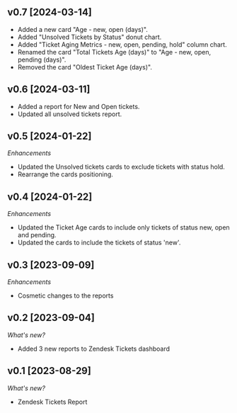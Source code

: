## v0.7 [2024-03-14]

- Added a new card "Age - new, open (days)".
- Added "Unsolved Tickets by Status" donut chart.
- Added "Ticket Aging Metrics - new, open, pending, hold" column chart.
- Renamed the card "Total Tickets Age (days)" to "Age - new, open, pending (days)".
- Removed the card "Oldest Ticket Age (days)".

## v0.6 [2024-03-11]

- Added a report for New and Open tickets.
- Updated all unsolved tickets report.

## v0.5 [2024-01-22]

_Enhancements_

- Updated the Unsolved tickets cards to exclude tickets with status hold.
- Rearrange the cards positioning.

## v0.4 [2024-01-22]

_Enhancements_

- Updated the Ticket Age cards to include only tickets of status new, open and pending.
- Updated the cards to include the tickets of status 'new'.

## v0.3 [2023-09-09]

_Enhancements_

- Cosmetic changes to the reports

## v0.2 [2023-09-04]

_What's new?_

- Added 3 new reports to Zendesk Tickets dashboard

## v0.1 [2023-08-29]

_What's new?_

- Zendesk Tickets Report
